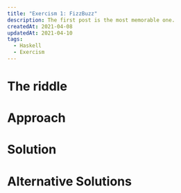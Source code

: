 ```yaml
---
title: "Exercism 1: FizzBuzz"
description: The first post is the most memorable one.
createdAt: 2021-04-08
updatedAt: 2021-04-10
tags:
  - Haskell
  - Exercism
---
```



# The riddle


# Approach


# Solution


# Alternative Solutions


